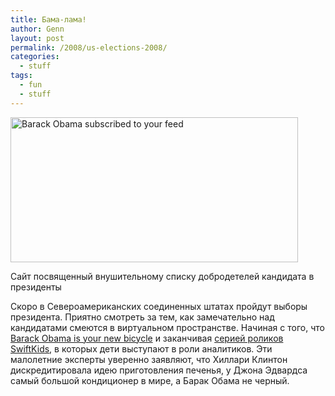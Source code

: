 ```yaml
---
title: Бама-лама!
author: Genn
layout: post
permalink: /2008/us-elections-2008/
categories:
  - stuff
tags:
  - fun
  - stuff
---
```

<img src='http://mega.genn.org/=^_^=/uploads/2008/02/obama.jpg' alt='Barack Obama subscribed to your feed'  width="460" height="232" />

<p class="imgdesc">
  Сайт посвященный внушительному списку добродетелей кандидата в президенты
</p>

Скоро в Североамериканских соединенных штатах пройдут выборы президента. Приятно смотреть за тем, как замечательно над кандидатами смеются в виртуальном пространстве. Начиная с того, что [Barack Obama is your new bicycle][1] и заканчивая [серией роликов SwiftKids][2], в которых дети выступают в роли аналитиков. Эти малолетние эксперты уверенно заявляют, что Хиллари Клинтон дискредитировала идею приготовления печенья, у Джона Эдвардса самый большой кондиционер в мире, а Барак Обама не черный.

 [1]: http://barackobamaisyournewbicycle.com/
 [2]: http://video.236.com/services/link/bcpid1272014315/bclid1418511762/bctid1283221585